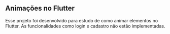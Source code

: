 ## Animações no Flutter
Esse projeto foi desenvolvido para estudo de como animar elementos no Flutter. As funcionalidades como login e cadastro não estão implementadas.
